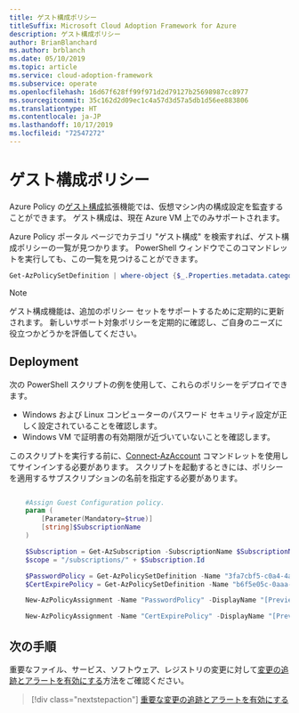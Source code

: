 ```yaml
---
title: ゲスト構成ポリシー
titleSuffix: Microsoft Cloud Adoption Framework for Azure
description: ゲスト構成ポリシー
author: BrianBlanchard
ms.author: brblanch
ms.date: 05/10/2019
ms.topic: article
ms.service: cloud-adoption-framework
ms.subservice: operate
ms.openlocfilehash: 16d67f628ff99f971d2d79127b25698987cc8977
ms.sourcegitcommit: 35c162d2d09ec1c4a57d3d57a5db1d56ee883806
ms.translationtype: HT
ms.contentlocale: ja-JP
ms.lasthandoff: 10/17/2019
ms.locfileid: "72547272"
---
```

# <a name="guest-configuration-policy"></a>ゲスト構成ポリシー

Azure Policy の[ゲスト構成](https://docs.microsoft.com/azure/governance/policy/concepts/guest-configuration)拡張機能では、仮想マシン内の構成設定を監査することができます。 ゲスト構成は、現在 Azure VM 上でのみサポートされます。

Azure Policy ポータル ページでカテゴリ "ゲスト構成" を検索すれば、ゲスト構成ポリシーの一覧が見つかります。 PowerShell ウィンドウでこのコマンドレットを実行しても、この一覧を見つけることができます。

```powershell
Get-AzPolicySetDefinition | where-object {$_.Properties.metadata.category -eq "Guest Configuration"}
```

> [!NOTE]
> ゲスト構成機能は、追加のポリシー セットをサポートするために定期的に更新されます。 新しいサポート対象ポリシーを定期的に確認し、ご自身のニーズに役立つかどうかを評価してください。

<!-- TODO: Update these links when available. 

By default, we recommend enabling the following policies:

- [Preview]: Audit to verify password security settings are set correctly inside Linux and Windows machines.
- Audit to verify that certificates are not nearing expiration on Windows VMs.

-->

## <a name="deployment"></a>Deployment

次の PowerShell スクリプトの例を使用して、これらのポリシーをデプロイできます。

- Windows および Linux コンピューターのパスワード セキュリティ設定が正しく設定されていることを確認します。
- Windows VM で証明書の有効期限が近づいていないことを確認します。

 このスクリプトを実行する前に、[Connect-AzAccount](https://docs.microsoft.com/powershell/module/az.accounts/connect-azaccount?view=azps-2.1.0) コマンドレットを使用してサインインする必要があります。 スクリプトを起動するときには、ポリシーを適用するサブスクリプションの名前を指定する必要があります。

```powershell

    #Assign Guest Configuration policy.
    param (
        [Parameter(Mandatory=$true)]
        [string]$SubscriptionName
    )

    $Subscription = Get-AzSubscription -SubscriptionName $SubscriptionName
    $scope = "/subscriptions/" + $Subscription.Id

    $PasswordPolicy = Get-AzPolicySetDefinition -Name "3fa7cbf5-c0a4-4a59-85a5-cca4d996d5a6"
    $CertExpirePolicy = Get-AzPolicySetDefinition -Name "b6f5e05c-0aaa-4337-8dd4-357c399d12ae"

    New-AzPolicyAssignment -Name "PasswordPolicy" -DisplayName "[Preview]: Audit that password security settings are set correctly inside Linux and Windows machines" -Scope $scope -PolicySetDefinition $PasswordPolicy -AssignIdentity -Location eastus

    New-AzPolicyAssignment -Name "CertExpirePolicy" -DisplayName "[Preview]: Audit that certificates are not expiring on Windows VMs" -Scope $scope -PolicySetDefinition $CertExpirePolicy -AssignIdentity -Location eastus

```

## <a name="next-steps"></a>次の手順

重要なファイル、サービス、ソフトウェア、レジストリの変更に対して[変更の追跡とアラートを有効にする](./enable-tracking-alerting.md)方法をご確認ください。

> [!div class="nextstepaction"]
> [重要な変更の追跡とアラートを有効にする](./enable-tracking-alerting.md)
